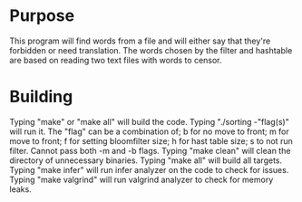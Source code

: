 # Purpose 

This program will find words from a file and will either say that they're forbidden or need translation. The words chosen by the filter and hashtable are based on reading two text files with words to censor.
# Building

Typing "make" or "make all" will build the code.
Typing "./sorting -"flag(s)" will run it.
The "flag" can be a combination of;
b for no move to front; 
m for move to front;
f for setting bloomfilter size;
h for hast table size;
s to not run filter.
Cannot pass both -m and -b flags.
Typing "make clean" will clean the directory of unnecessary binaries.
Typing "make all" will build all targets.
Typing "make infer" will run infer analyzer on the code to check for issues.
Typing "make valgrind" will run valgrind analyzer to check for memory leaks.


